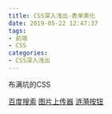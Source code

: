 ```yaml
---
title: CSS深入浅出-表单美化
date: 2019-05-22 12:47:37
tags:
- 前端
- CSS
categories: 
- CSS深入浅出
---
```

布满坑的CSS
<!--more-->
[百度搜索](http://js.jirengu.com/xafucutofi/1/edit?html,css,js,output)
[图片上传器](http://js.jirengu.com/gugegotese/edit?html,css,js,output)
[涟漪按钮](http://js.jirengu.com/mukidukuqi/edit?html,css,js,output)